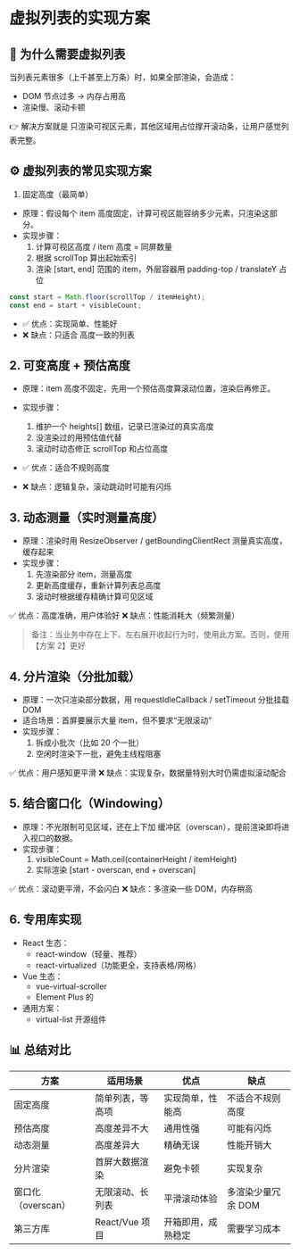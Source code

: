 # 虚拟列表的实现方案

## 🔎 为什么需要虚拟列表

当列表元素很多（上千甚至上万条）时，如果全部渲染，会造成：

- DOM 节点过多 → 内存占用高
- 渲染慢、滚动卡顿

👉 解决方案就是 只渲染可视区元素，其他区域用占位撑开滚动条，让用户感觉列表完整。

## ⚙️ 虚拟列表的常见实现方案

1. 固定高度（最简单）

- 原理：假设每个 item 高度固定，计算可视区能容纳多少元素，只渲染这部分。
- 实现步骤：
  1. 计算可视区高度 / item 高度 = 同屏数量
  2. 根据 scrollTop 算出起始索引
  3. 渲染 [start, end] 范围的 item，外层容器用 padding-top / translateY 占位

```js
const start = Math.floor(scrollTop / itemHeight);
const end = start + visibleCount;
```

- ✅ 优点：实现简单、性能好
- ❌ 缺点：只适合 高度一致的列表

## 2. 可变高度 + 预估高度

- 原理：item 高度不固定，先用一个预估高度算滚动位置，渲染后再修正。
- 实现步骤：

  1. 维护一个 heights[] 数组，记录已渲染过的真实高度
  2. 没渲染过的用预估值代替
  3. 滚动时动态修正 scrollTop 和占位高度

- ✅ 优点：适合不规则高度
- ❌ 缺点：逻辑复杂，滚动跳动时可能有闪烁

## 3. 动态测量（实时测量高度）

- 原理：渲染时用 ResizeObserver / getBoundingClientRect 测量真实高度，缓存起来
- 实现步骤：
  1. 先渲染部分 item，测量高度
  2. 更新高度缓存，重新计算列表总高度
  3. 滚动时根据缓存精确计算可见区域

✅ 优点：高度准确，用户体验好
❌ 缺点：性能消耗大（频繁测量）

> 备注：当业务中存在上下、左右展开收起行为时，使用此方案。否则，使用【方案 2】更好

## 4. 分片渲染（分批加载）

- 原理：一次只渲染部分数据，用 requestIdleCallback / setTimeout 分批挂载 DOM
- 适合场景：首屏要展示大量 item，但不要求“无限滚动”
- 实现步骤：
  1. 拆成小批次（比如 20 个一批）
  2. 空闲时渲染下一批，避免主线程阻塞

✅ 优点：用户感知更平滑
❌ 缺点：实现复杂，数据量特别大时仍需虚拟滚动配合

## 5. 结合窗口化（Windowing）

- 原理：不光限制可见区域，还在上下加 缓冲区（overscan），提前渲染即将进入视口的数据。
- 实现步骤：
  1. visibleCount = Math.ceil(containerHeight / itemHeight)
  2. 实际渲染 [start - overscan, end + overscan]

✅ 优点：滚动更平滑，不会闪白
❌ 缺点：多渲染一些 DOM，内存稍高

## 6. 专用库实现

- React 生态：
  - react-window（轻量、推荐）
  - react-virtualized（功能更全，支持表格/网格）
- Vue 生态：
  - vue-virtual-scroller
  - Element Plus 的 <ElVirtualList>
- 通用方案：
  - virtual-list 开源组件

## 📊 总结对比

| 方案               | 适用场景         | 优点               | 缺点               |
| ------------------ | ---------------- | ------------------ | ------------------ |
| 固定高度           | 简单列表，等高项 | 实现简单，性能高   | 不适合不规则高度   |
| 预估高度           | 高度差异不大     | 通用性强           | 可能有闪烁         |
| 动态测量           | 高度差异大       | 精确无误           | 性能开销大         |
| 分片渲染           | 首屏大数据渲染   | 避免卡顿           | 实现复杂           |
| 窗口化（overscan） | 无限滚动、长列表 | 平滑滚动体验       | 多渲染少量冗余 DOM |
| 第三方库           | React/Vue 项目   | 开箱即用，成熟稳定 | 需要学习成本       |
